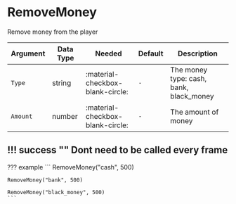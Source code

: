# RemoveMoney
Remove money from the player

| Argument              | Data Type                            | Needed                    | Default                       | Description
| ----------------------| ------------------------------------ | ------------------------- |-------------------------------|-------------
| `Type`                | string | :material-checkbox-blank-circle: | `-` | The money type: cash, bank, black_money
| `Amount`                | number | :material-checkbox-blank-circle: | `-` | The amount of money

!!! success ""
    Dont need to be called every frame
---
??? example
    ```
    RemoveMoney("cash", 500)
    
    RemoveMoney("bank", 500)

    RemoveMoney("black_money", 500)
    ```     
